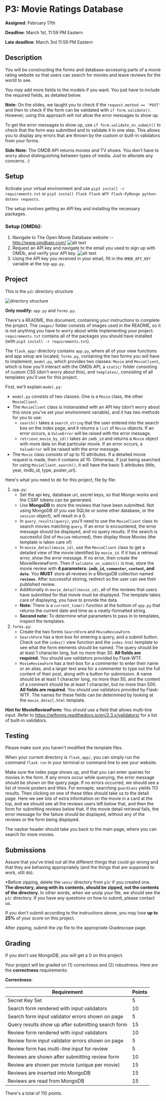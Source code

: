 # P3: Movie Ratings Database

**Assigned**: February 17th

**Deadline**: March 1st, 11:59 PM Eastern

**Late deadline**: March 3rd 11:59 PM Eastern

## Description

You will be constructing the forms and database-accessing parts of a movie rating
website so that users can search for movies and leave reviews for the world to see.

You *may* add more fields to the models if you want. You just have to include
the required fields, as detailed below.

**Note:** On the slides, we taught you to check if the `request.method == 'POST'` and then
to check if the form can be validated with `if form.validate()`. However, using this
approach will not allow the error messages to show up.

To get the error messages to show up, use `if form.validate_on_submit()` to check
that the form was submitted and to validate it in one step. This allows you to
display any errors that are thrown by the custom or built-in validators 
from your forms. 

**Side Note:** The OMDB API returns movies *and* TV shows. You don't have to worry
about distinguishing between types of media. Just to alleviate any concerns. :)

## Setup

Activate your virtual environment and use
`pip3 install -r requirements.txt` or
`pip3 install Flask Flask-WTF Flask-PyMongo python-dotenv requests`.

The setup involves getting an API key and installing the necessary packages. 

### Setup (OMDb):
1. Navigate to The Open Movie Database website -- http://www.omdbapi.com/
   ![alt text](images/omdb_home.png "The OMDb homepage")
2. Request an API key and navigate to the email you used to sign up with OMDb, and
   verify your API key.
   ![alt text](images/request_key.png "Request an API Key")
3. Using the API key you received in your email, fill in the `OMDB_API_KEY` variable at the top `app.py`.

## Project

This is the `p3/` directory structure

![directory structure](images/dir_structure.png)

**Only modify:** `app.py` and `forms.py`. 

There's a README, this document, containing your instructions to complete the project. The
`images/` folder consists of images used in the README, so it is not anything
you have to worry about while implementing your project. `requirements.txt` contains
all of the packages you should have installed (with `pip3 install -r requirements.txt`).

The `flask_app/` directory contains `app.py`, where all of your view functions and app setup
are located, `forms.py`, containing the two forms you will have to implement, `model.py`,
which provides two classes: `Movie` and `MovieClient`, which is how you'll interact with the
OMDb API, a `static/` folder consisting of custom CSS (don't worry about this), and
`templates/`, consisting of all templates you'll use for this project. 

First, we'll explain `model.py`:
- `model.py` consists of two classes. One is a `Movie` class, the other `MovieClient`.
- The `MovieClient` class is instansiated with an API key (don't worry about this
  once you've set your environment variable), and it has two methods for you to use:
  - `search()` takes a `search_string` that the user entered into the search box
    on the index page, and it returns a `list` of `Movie` objects. If an error
    occurs, a `ValueError` will be raised with the error message.
  - `retrieve_movie_by_id()` takes an `imdb_id` and returns a `Movie` object with more data
    on that particular movie. If an error occurs, a `ValueError` will be raised
    with the error message.
- The `Movie` class consists of up to 10 attributes. If a detailed movie request is made, then
  it contains all 10. Otherwise, if just being searched for using `MovieClient.search()`, it will
  have the basic 5 attributes (title, year, imdb_id, type, poster_url).


Here's what you need to do for this project, file by file:
1. `app.py`:
   - Set the api key, database uri, secret keys, so that Mongo works and the CSRF tokens
      can be generated. 
   - Use **MongoDB** to store the reviews that have been submitted. Not using MongoDB
     (if you use SQLite or some other database, or the `session` object), will result in a 0.
   - In `query_results(query)`, you'll need to use the `MovieClient` class to search 
     movies matching `query`. If an error is encountered,
     the error message should be displayed, and no query results. If the search is
     successful (list of `Movie`s returned), then display those Movies (the template
     is taken care of)
   - In `movie_detail(movie_id)`, use the `MovieClient` class to get a detailed
     view of the movie identified by `movie_id`. If it has a retrieval error, 
     show the error message. If no error, then create the MovieReviewForm. Then 
     if `validate_on_submit()` is true, store the movie review with 
     **4 parameters: `imdb_id`, `commenter`, `content`, and `date`**. You **MUST** store all reviews in a MongoDB collection named **`reviews`**. 
     After successful storing, redirect so the user can see their published review. 
   - Additionally in `movie_detail(movie_id)`, all of the reviews that users have submitted
     for that movie must be displayed. The template takes care of displaying, you have to
     provide the data.
   - **Note:** There is a `current_time()` function at the bottom of `app.py` that returns
     the current date and time as a neatly-formatted string.
   - **Second note:** To determine what parameters to pass in to templates, inspect the templates.
1. `forms.py`:
   - Create the two forms `SearchForm` and `MovieReviewForm`.
   - `SearchForm` has a text-box for entering a query, and a submit button. Check out
     the `index()` view function and the `index.html` template
     to see what the form elements should be named.
     The query should be at least 1 character long, but no more than 30. **All fields are required.** You should use validators provided by Flask-WTF.
   - `MovieReviewForm` has a text-box for a commenter to enter their name or an alias, and
     a larger text area for a commenter to type out the full content of their post, along
     with a button for submission. A name should be at least 1 character long, no more than 50, and the content of a comment
     should be at least 1 character, but no more than 500. **All fields are required.** You should use validators provided by Flask-WTF.
     The names for these fields can be determined by looking at the `movie_detail.html` template.

**Hint for MovieReviewForm:** You should use a field that allows multi-line input.
Refer to https://wtforms.readthedocs.io/en/2.3.x/validators/ for a list of built-in validators.

## Testing

Please make sure you haven't modified the template files.

When your current directory is `flask_app/`, you can simply run the command `flask run`
in your terminal or command line to see your website.

Make sure the index page shows up, and that you can enter queries for movies in the form.
If any errors occur while querying, the error message should be shown on the query page.
If no errors occurred, we should see a list of movie posters and titles. For exmaple, searching
`guardians` yields 113 results. Then clicking on one of these titles should take us to
the detail page. Here we see lots of extra information on the movie in a card at the top,
and we should see all the reviews users left below that, and then the form for submitting
reviews below that. If the movie detail retrieval fails, the error message for the failure should 
be displayed, without any of the reviews or the form being displayed.

The navbar header should take you back to the main page, where you can search for more movies.

## Submissions

Assure that you've tried out all the different things that could go wrong and that they
are behaving appropriately (and the things that are supposed to work, still do).

*Before zipping, delete the `venv/` directory from `p3/` if you created one.\
**The directory, along with its contents, should be zipped, not the contents of the directory.**
In other words, when we unzip your file, we should see the `p3/` directory. If you
have any questions on how to submit, please contact us.

If you don't submit according to the instructions above, you may lose **up to 25%** of your
score on this project.

After zipping, submit the zip file to the appropriate Gradescope page.

## Grading

If you don't use MongoDB, you will get a 0 on this project.

Your project will be graded on (1) correctness and (2) robustness.
Here are the **correctness** requirements:

**Correctness**:

| Requirement                                        | Points |
| -------------------------------------------------- | ------ |
| Secret Key Set                                     | 5      |
| Search form rendered with input validators         | 10     |
| Search form input validator errors shown on page   | 5      |
| Query results show up after submitting search form | 15     |
| Review form rendered with input validators         | 10     |
| Review form input validator errors shown on page   | 5      |
| Review form has multi-line input for review        | 5      |
| Reviews are shown after submitting review form     | 10     |
| Review are shown per movie (unique per movie)      | 15     |
| Reviews are inserted into MongoDB                  | 15     |
| Reviews are read from MongoDB                      | 15     |

There's a total of 110 points.
